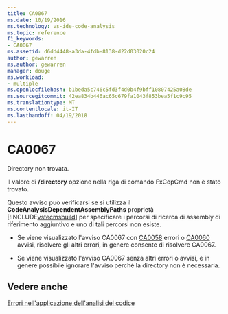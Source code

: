 ```yaml
---
title: CA0067
ms.date: 10/19/2016
ms.technology: vs-ide-code-analysis
ms.topic: reference
f1_keywords:
- CA0067
ms.assetid: d6dd4448-a3da-4fdb-8138-d22d03020c24
author: gewarren
ms.author: gewarren
manager: douge
ms.workload:
- multiple
ms.openlocfilehash: b1beda5c746c5fd3f4d0b4f9bff10807425a08de
ms.sourcegitcommit: 42ea834b446ac65c679fa1043f853bea5f1c9c95
ms.translationtype: MT
ms.contentlocale: it-IT
ms.lasthandoff: 04/19/2018
---
```

# <a name="ca0067"></a>CA0067
Directory non trovata.

 Il valore di **/directory** opzione nella riga di comando FxCopCmd non è stato trovato.

 Questo avviso può verificarsi se si utilizza il **CodeAnalysisDependentAssemblyPaths** proprietà [!INCLUDE[vstecmsbuild](../extensibility/internals/includes/vstecmsbuild_md.md)] per specificare i percorsi di ricerca di assembly di riferimento aggiuntivo e uno di tali percorsi non esiste.

-   Se viene visualizzato l'avviso CA0067 con [CA0058](ca0058.md) errori o [CA0060](ca0060.md) avvisi, risolvere gli altri errori, in genere consente di risolvere CA0067.

-   Se viene visualizzato l'avviso CA0067 senza altri errori o avvisi, è in genere possibile ignorare l'avviso perché la directory non è necessaria.

## <a name="see-also"></a>Vedere anche
 [Errori nell'applicazione dell'analisi del codice](../code-quality/code-analysis-application-errors.md)
